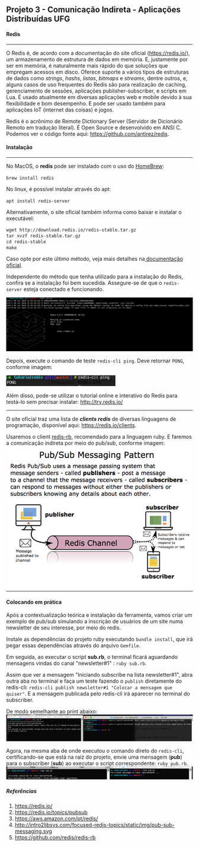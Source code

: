 ## Projeto 3 - Comunicação Indireta - Aplicações Distribuídas UFG
#### Redis
-----------

O Redis é, de acordo com a documentação do site oficial (https://redis.io/), um armazenamento de estrutura de dados em memória. 
E, justamente por ser em memória, é naturalmente mais rápido do que soluções que empregam acessos em disco.
Oferece suporte a vários tipos de estruturas de dados como *strings*, *hashs*, *listas*, *bitmaps* e *streams*, dentre outros, e, alguns casos de uso frequentes do
Redis são para realização de caching, gerenciamento de sessões, aplicações publisher-subscriber, e scripts em Lua.
É usado atualmente em diversas aplicações web e mobile devido à sua flexibilidade e bom desempenho. E pode ser usado também
para aplicações IoT (internet das coisas) e jogos.

Redis é o acrônimo de Remote Dictionary Server (Servidor de Dicionário Remoto em tradução literal). É Open Source e desenvolvido em ANSI C. Podemos ver o código fonte aqui:  https://github.com/antirez/redis.

#### Instalação
-----------
No MacOS, o **redis** pode ser instalado com o uso do [HomeBrew](https://brew.sh/index_pt-br):

`brew install redis`

No linux, é possível instalar através do apt:

`apt install redis-server`

Alternativamente, o site oficial também informa como baixar e instalar o executável:
```
wget http://download.redis.io/redis-stable.tar.gz
tar xvzf redis-stable.tar.gz
cd redis-stable
make
```
Caso opte por este último método, veja mais detalhes na[ documentação oficial](https://redis.io/topics/quickstart).

Independente do método que tenha utilizado para a instalação do Redis, confira se a instalação foi bem sucedida.
Assegure-se de que o `redis-server` esteja conectado e funcionando.

![redis-cli](imgs/redis-server.png "Redis-CLI")

Depois, execute o comando de teste `redis-cli ping`. Deve retornar `PONG`, conforme imagem:

![redis-server](imgs/ping.png "Redis-Server")

Além disso, pode-se utilizar o tutorial online e interativo do Redis para testá-lo sem precisar instalar: http://try.redis.io/

-----------

O site oficial traz uma lista de ***clients redis*** de diversas linguagens de programação, disponível aqui: https://redis.io/clients. 

Usaremos o client [redis-rb](https://github.com/redis/redis-rb), recomendado para a linguagem ruby. E faremos a comunicação indireta por meio do pub/sub, conforme
imagem:
![redis-pubsub](imgs/redis-pubsub.png "Pub-Sub")

-----------

#### Colocando em prática
Após a contextualização teórica e instalação da ferramenta, vamos criar um exemplo de pub/sub simulando a inscrição de usuários de um site numa newsletter de seu interesse, por meio do redis.

Instale as dependências do projeto ruby executando `bundle install`, que irá pegar essas dependências através do arquivo `Gemfile`.

Em seguida, ao executar o script **sub.rb**, o terminal ficará aguardando mensagens vindas do canal "newsletter#1" : `ruby sub.rb`.

Assim que ver a mensagem "Iniciando subscribe na lista newsletter#1", abra outra aba no terminal
e faça um teste fazendo o `publish` diretamente do redis-cli: `redis-cli publish newsletter#1 "Colocar a mensagem que quiser"`. E a mensagem publicada pelo redis-cli irá aparecer no terminal do subscriber.

De modo semelhante ao print abaixo:
![redis-pubsub1](imgs/pub-sub1.png "Pub-Sub1")

Agora, na mesma aba de onde executou o comando direto do `redis-cli`, certificando-se que está na raiz do projeto, envie uma mensagem (**pub**) para o subscriber (**sub**) ao executar o script correspondente: `ruby pub.rb`.
![redis-pubsub2](imgs/rb-pub.png "Ruby-Pub")


##### Referências
1.  https://redis.io/
2.  https://redis.io/topics/pubsub
3.  https://aws.amazon.com/pt/redis/
4.  http://intro2libsys.com/focused-redis-topics/static/img/pub-sub-messaging.svg
5.  https://github.com/redis/redis-rb
